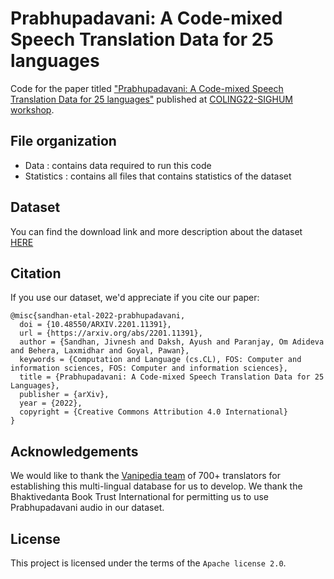 # Prabhupadavani: A Code-mixed Speech Translation Data for 25 languages
Code for the paper titled ["Prabhupadavani: A Code-mixed Speech Translation Data for 25 languages"](https://arxiv.org/abs/2201.11391) published at [COLING22-SIGHUM workshop](https://sighum.wordpress.com/events/latech-clfl-2022/). <br>

## File organization
* Data  : contains data required to run this code
* Statistics  : contains all files that contains statistics of the dataset

## Dataset
You can find the download link and more description about the dataset [HERE](https://github.com/frozentoad9/CMST/blob/master/Data/README.md)

## Citation

If you use our dataset, we'd appreciate if you cite our paper:

```
@misc{sandhan-etal-2022-prabhupadavani,
  doi = {10.48550/ARXIV.2201.11391},
  url = {https://arxiv.org/abs/2201.11391},
  author = {Sandhan, Jivnesh and Daksh, Ayush and Paranjay, Om Adideva and Behera, Laxmidhar and Goyal, Pawan},
  keywords = {Computation and Language (cs.CL), FOS: Computer and information sciences, FOS: Computer and information sciences},
  title = {Prabhupadavani: A Code-mixed Speech Translation Data for 25 Languages},
  publisher = {arXiv},
  year = {2022},
  copyright = {Creative Commons Attribution 4.0 International}
}
```
## Acknowledgements
We would like to thank the [Vanipedia team](https://vanipedia.org/) of 700+ translators for establishing this multi-lingual database for us to develop. We thank the Bhaktivedanta Book Trust International for permitting us to use Prabhupadavani audio in our dataset.

## License
This project is licensed under the terms of the `Apache license 2.0`.
